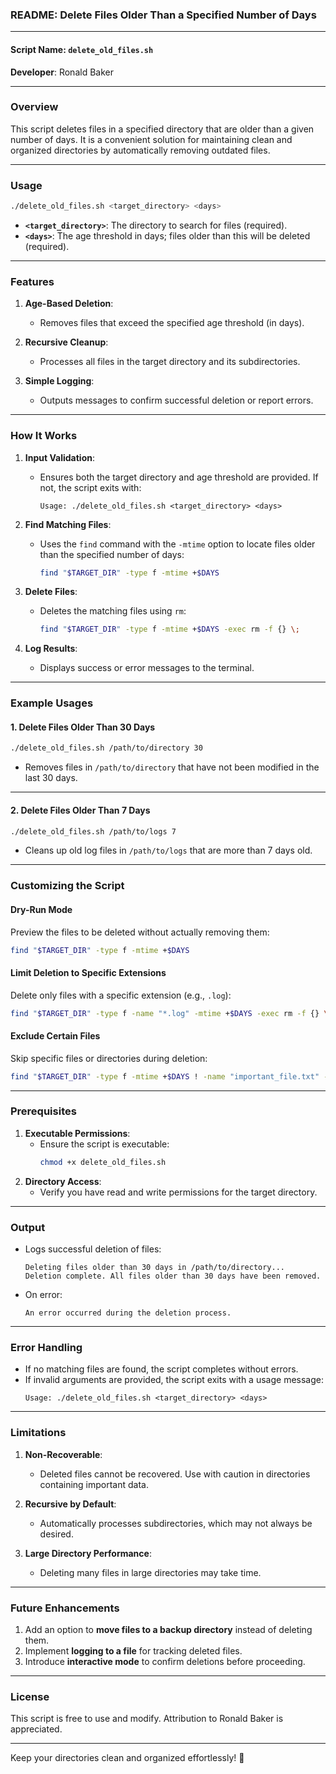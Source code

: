 ### **README: Delete Files Older Than a Specified Number of Days**

---

#### **Script Name**: `delete_old_files.sh`  
**Developer**: Ronald Baker  

---

### **Overview**
This script deletes files in a specified directory that are older than a given number of days. It is a convenient solution for maintaining clean and organized directories by automatically removing outdated files.

---

### **Usage**
```bash
./delete_old_files.sh <target_directory> <days>
```

- **`<target_directory>`**: The directory to search for files (required).  
- **`<days>`**: The age threshold in days; files older than this will be deleted (required).  

---

### **Features**
1. **Age-Based Deletion**:
   - Removes files that exceed the specified age threshold (in days).
   
2. **Recursive Cleanup**:
   - Processes all files in the target directory and its subdirectories.

3. **Simple Logging**:
   - Outputs messages to confirm successful deletion or report errors.

---

### **How It Works**
1. **Input Validation**:
   - Ensures both the target directory and age threshold are provided. If not, the script exits with:
     ```
     Usage: ./delete_old_files.sh <target_directory> <days>
     ```

2. **Find Matching Files**:
   - Uses the `find` command with the `-mtime` option to locate files older than the specified number of days:
     ```bash
     find "$TARGET_DIR" -type f -mtime +$DAYS
     ```

3. **Delete Files**:
   - Deletes the matching files using `rm`:
     ```bash
     find "$TARGET_DIR" -type f -mtime +$DAYS -exec rm -f {} \;
     ```

4. **Log Results**:
   - Displays success or error messages to the terminal.

---

### **Example Usages**

#### **1. Delete Files Older Than 30 Days**
```bash
./delete_old_files.sh /path/to/directory 30
```
- Removes files in `/path/to/directory` that have not been modified in the last 30 days.

---

#### **2. Delete Files Older Than 7 Days**
```bash
./delete_old_files.sh /path/to/logs 7
```
- Cleans up old log files in `/path/to/logs` that are more than 7 days old.

---

### **Customizing the Script**

#### **Dry-Run Mode**
Preview the files to be deleted without actually removing them:
```bash
find "$TARGET_DIR" -type f -mtime +$DAYS
```

#### **Limit Deletion to Specific Extensions**
Delete only files with a specific extension (e.g., `.log`):
```bash
find "$TARGET_DIR" -type f -name "*.log" -mtime +$DAYS -exec rm -f {} \;
```

#### **Exclude Certain Files**
Skip specific files or directories during deletion:
```bash
find "$TARGET_DIR" -type f -mtime +$DAYS ! -name "important_file.txt" -exec rm -f {} \;
```

---

### **Prerequisites**
1. **Executable Permissions**:
   - Ensure the script is executable:
     ```bash
     chmod +x delete_old_files.sh
     ```
2. **Directory Access**:
   - Verify you have read and write permissions for the target directory.

---

### **Output**
- Logs successful deletion of files:
  ```
  Deleting files older than 30 days in /path/to/directory...
  Deletion complete. All files older than 30 days have been removed.
  ```
- On error:
  ```
  An error occurred during the deletion process.
  ```

---

### **Error Handling**
- If no matching files are found, the script completes without errors.
- If invalid arguments are provided, the script exits with a usage message:
  ```
  Usage: ./delete_old_files.sh <target_directory> <days>
  ```

---

### **Limitations**
1. **Non-Recoverable**:
   - Deleted files cannot be recovered. Use with caution in directories containing important data.

2. **Recursive by Default**:
   - Automatically processes subdirectories, which may not always be desired.

3. **Large Directory Performance**:
   - Deleting many files in large directories may take time.

---

### **Future Enhancements**
1. Add an option to **move files to a backup directory** instead of deleting them.
2. Implement **logging to a file** for tracking deleted files.
3. Introduce **interactive mode** to confirm deletions before proceeding.

---

### **License**
This script is free to use and modify. Attribution to Ronald Baker is appreciated.

---

Keep your directories clean and organized effortlessly! 🚀